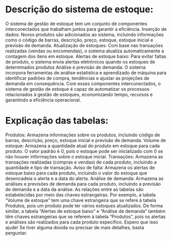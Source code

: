 # Descrição do sistema de estoque:

O sistema de gestão de estoque tem um conjunto de componentes interconectados que trabalham juntos para garantir a eficiência.
Inserção de dados: Novos produtos são adicionados ao sistema, incluindo informações como o código de barras, descrição, preço, estoque, estoque inicial e previsão de demanda.
Atualização de estoques: Com base nas transações realizadas (vendas ou encomendas), o sistema atualiza automaticamente a contagem dos itens em estoque.
Alertas de estoque baixo: Para evitar faltas de produto, o sistema envia alertas eletrônicos quando os estoques de determinados produtos
Análise e previsão de demanda: O sistema incorpora ferramentas de análise estatística e aprendizado de máquina para identificar padrões de compra, tendências e ajustar as projeções de demanda em consequência.
Com esses componentes interconectados, o sistema de gestão de estoque é capaz de automatizar os processos relacionados à gestão de estoques, economizando tempo, recursos e garantindo a eficiência operacional.

# Explicação das tabelas:
Produtos: Armazena informações sobre os produtos, incluindo código de barras, descrição, preço, estoque inicial e previsão de demanda.
Volume de estoque: Armazena a quantidade atual do produto em estoque para cada produto. O valor padrão é 0, pois o estoque pode ser inicializado com 0 se não houver informações sobre o estoque inicial.
Transações: Armazena as transações realizadas (compras e vendas) de cada produto, incluindo a quantidade e tipo de transação.
Aviso de falta: Armazena os alertas de estoque baixo para cada produto, incluindo o valor do estoque que desencadeia o alerta e a data do alerta.
Análise de demanda: Armazena as análises e previsões de demanda para cada produto, incluindo a previsão de demanda e a data da análise.
As relações entre as tabelas são estabelecidas por meio das chaves estrangeiras. Por exemplo, a tabela “Volume de estoque” tem uma chave estrangeira que se refere à tabela Produtos, pois um produto pode ter vários estoques atualizados. De forma similar, a tabela “Alertas de estoque baixo” e “Análise de demanda” também têm chaves estrangeiras que se referem à tabela “Produtos”, pois os alertas e análises são realizados para cada produto específico.
Espero que isso ajude! Se tiver alguma dúvida ou precisar de mais detalhes, basta perguntar.
